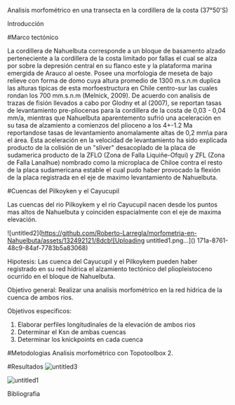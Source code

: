 Analisis morfométrico en una transecta en la cordillera de la costa (37°50'S)

Introducción

#Marco tectónico

La cordillera de Nahuelbuta corresponde a un bloque de basamento alzado perteneciente a la cordillera de la costa limitado por fallas el cual se alza por sobre la depresión central en su flanco este y la plataforma marina emergida de Arauco al oeste. Posee una morfologia de meseta de bajo relieve con forma de domo cuya altura promedio de 1300 m.s.n.m duplica las alturas tipicas de esta morfoestructura en Chile centro-sur las cuales rondan los 700 mm.s.n.m (Melnick, 2009). De acuerdo con analisis de trazas de fisión llevados a cabo por Glodny et al (2007), se reportan tasas de levantamiento pre-pliocenas para la cordillera de la costa de 0,03 - 0,04 mm/a, mientras que Nahuelbuta aparentemento sufrió una aceleración en su tasa de alzamiento a comienzos del plioceno a los 4+-1.2 Ma reportandose tasas de levantamiento anomalamente altas de 0,2 mm\a para el área. Esta aceleración en la velocidad de levantamiento ha sido explicada producto de la colisión de un "sliver" desacoplado de la placa de sudamerica producto de la ZFLO (Zona de Falla Liquiñe-Ofqui) y ZFL (Zona de Falla Lanalhue) nombrado como la microplaca de Chiloe contra el resto de la placa sudamericana estable el cual pudo haber provocado la flexión de la placa registrada en el eje de maximo levantamiento de Nahuelbuta.

#Cuencas del Pilkoyken y el Cayucupil

Las cuencas del rio Pilkoykem y el rio Cayucupil nacen desde los puntos mas altos de Nahuelbuta y coinciden espacialmente con el eje de maxima elevación.

![untitled2](https://github.com/Roberto-Larregla/morfometria-en-Nahuelbuta/assets/132492121/8dcb![Uploading untitled1.png…]()
171a-8761-48c9-84af-7783b5a83068)


Hipotesis: Las cuenca del Cayucupil y el Pilkoykem pueden haber registrado en su red hídrica el alzamiento tectónico del pliopleistoceno ocurrido en el bloque de Nahuelbuta.

Objetivo general: Realizar una analisis morfométrico en la red hídrica de la cuenca de ambos rios.

Objetivos especificos:
1) Elaborar perfiles longitudinales de la elevación de ambos rios
2) Determinar el Ksn de ambas cuencas
3) Determinar los knickpoints en cada cuenca

#Metodologias
Analisis morfométrico con Topotoolbox 2.

#Resultados
![untitled3](https://github.com/Roberto-Larregla/morfometria-en-Nahuelbuta/assets/132492121/50c925c9-13d3-4501-b60c-8f593b859794)

![untitled1](https://github.com/Roberto-Larregla/morfometts/132492121/172913f8-338b-4f29-8315-eda04a2c730a)

Bibliografia

